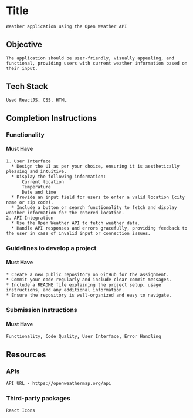# Title

    Weather application using the Open Weather API

## Objective

    The application should be user-friendly, visually appealing, and functional, providing users with current weather information based on their input. 

## Tech Stack

    Used ReactJS, CSS, HTML

## Completion Instructions

### Functionality

#### Must Have
    1. User Interface
      * Design the UI as per your choice, ensuring it is aesthetically pleasing and intuitive.
      * Display the following information:
          Current location
          Temperature
          Date and time
      * Provide an input field for users to enter a valid location (city name or zip code).
      * Include a button or search functionality to fetch and display weather information for the entered location.
    2. API Integration
      * Use the Open Weather API to fetch weather data.
      * Handle API responses and errors gracefully, providing feedback to the user in case of invalid input or connection issues.

### Guidelines to develop a project

#### Must Have

    * Create a new public repository on GitHub for the assignment.
    * Commit your code regularly and include clear commit messages.
    * Include a README file explaining the project setup, usage instructions, and any additional information.
    * Ensure the repository is well-organized and easy to navigate.

### Submission Instructions

#### Must Have

    Functionality, Code Quality, User Interface, Error Handling


## Resources

### APIs

    API URL - https://openweathermap.org/api

### Third-party packages

    React Icons

